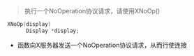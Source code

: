 > 执行一个NoOperation协议请求，请使用XNoOp()

```c
XNoOp(display)
      Display *display;
```

* 函数向X服务器发送一个NoOperation协议请求，从而行使连接